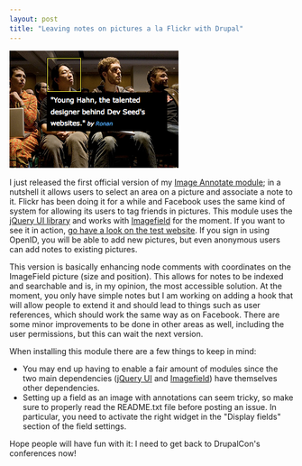 ```yaml
---
layout: post
title: "Leaving notes on pictures a la Flickr with Drupal"
---
```


![Flickr-like annotations](/files/image_annotate.png)

I just released the first official version of my [Image Annotate module](http://drupal.org/project/image_annotate); in a nutshell it allows users to select an area on a picture and associate a note to it. Flickr has been doing it for a while and Facebook uses the same kind of system for allowing its users to tag friends in pictures. This module uses the [jQuery UI library](http://jqueryui.com) and works with [Imagefield](http://drupal.org/project/imagefield) for the moment. If you want to see it in action, [go have a look on the test website](http://d6.wiredcraft.com/image-annotate). If you sign in using OpenID, you will be able to add new pictures, but even anonymous users can add notes to existing pictures.

This version is basically enhancing node comments with coordinates on the ImageField picture (size and position). This allows for notes to be indexed and searchable and is, in my opinion, the most accessible solution. At the moment, you only have simple notes but I am working on adding a hook that will allow people to extend it and should lead to things such as user references, which should work the same way as on Facebook. There are some minor improvements to be done in other areas as well, including the user permissions, but this can wait the next version.

When installing this module there are a few things to keep in mind:

- You may end up having to enable a fair amount of modules since the two main dependencies ([jQuery UI](http://drupal.org/project/jquery_ui) and [Imagefield](http://drupal.org/project/imagefield)) have themselves other dependencies.
- Setting up a field as an image with annotations can seem tricky, so make sure to properly read the README.txt file before posting an issue. In particular, you need to activate the right widget in the "Display fields" section of the field settings.

Hope people will have fun with it: I need to get back to DrupalCon's conferences now!

